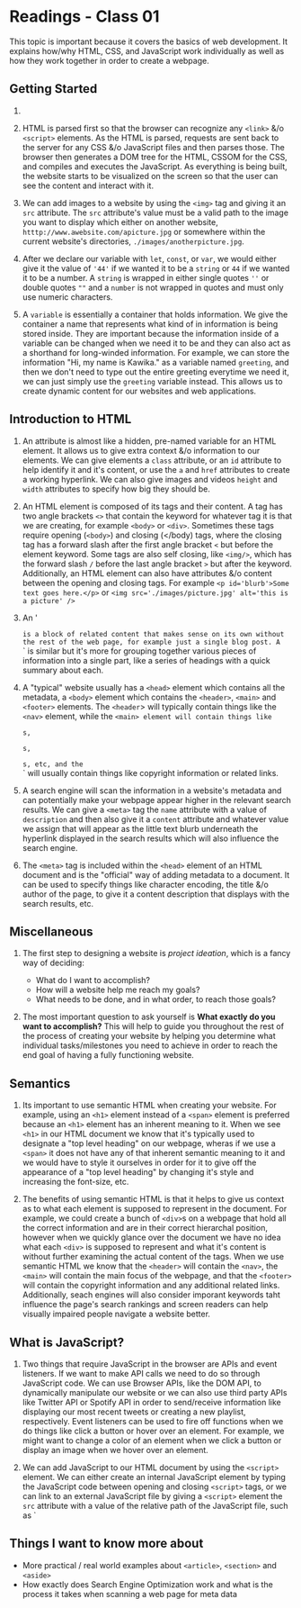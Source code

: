 # Readings - Class 01

This topic is important because it covers the basics of web development. It explains how/why HTML, CSS, and JavaScript work individually as well as how they work together in order to create a webpage.

## Getting Started

1. 
2. HTML is parsed first so that the browser can recognize any `<link>` &/o `<script>` elements. As the HTML is parsed, requests are sent back to the server for any CSS &/o JavaScript files and then parses those. The browser then generates a DOM tree for the HTML, CSSOM for the CSS, and compiles and executes the JavaScript. As everything is being built, the website starts to be visualized on the screen so that the user can see the content and interact with it.

3. We can add images to a website by using the `<img>` tag and giving it an `src` attribute. The `src` attribute's value must be a valid path to the image you want to display which either on another website, `htttp://www.awebsite.com/apicture.jpg` or somewhere within the current website's directories, `./images/anotherpicture.jpg`.

4. After we declare our variable with `let`, `const`, or `var`, we would either give it the value of `'44'` if we wanted it to be a `string` or `44` if we wanted it to be a number. A `string` is wrapped in either single quotes `''` or double quotes `""` and a `number` is not wrapped in quotes and must only use numeric characters. 

5. A `variable` is essentially a container that holds information. We give the container a name that represents what kind of in information is being stored inside. They are important because the information inside of a variable can be changed when we need it to be and they can also act as a shorthand for long-winded information. For example, we can store the information "Hi, my name is Kawika." as a variable named `greeting`, and then we don't need to type out the entire greeting everytime we need it, we can just simply use the `greeting` variable instead. This allows us to create dynamic content for our websites and web applications.

## Introduction to HTML

1. An attribute is almost like a hidden, pre-named variable for an HTML element. It allows us to give extra context &/o information to our elements. We can give elements a `class` attribute, or an `id` attribute to help identify it and it's content, or use the `a` and `href` attributes to create a working hyperlink. We can also give images and videos `height` and `width` attributes to specify how big they should be. 

2. An HTML element is composed of its tags and their content. A tag has two angle brackets `<>` that contain the keyword for whatever tag it is that we are creating, for example `<body>` or `<div>`. Sometimes these tags require opening (`<body>`) and closing (</body) tags, where the closing tag has a forward slash after the first angle bracket `<` but before the element keyword. Some tags are also self closing, like `<img/>`, which has the forward slash `/` before the last angle bracket `>` but after the keyword. Additionally, an HTML element can also have attributes &/o content between the opening and closing tags. For example `<p id='blurb'>Some text goes here.</p>` or `<img src='./images/picture.jpg' alt='this is a picture' />`

3. An '<article>` is a block of related content that makes sense on its own without the rest of the web page, for example just a single blog post. A `<section>` is similar but it's more for grouping together various pieces of information into a single part, like a series of headings with a quick summary about each.

4. A "typical" website usually has a `<head>` element which contains all the metadata, a `<body>` element which contains the `<header>`, `<main>` and `<footer>` elements. The `<header`> will typically contain things like the `<nav>` element, while the `<main> element will contain things like `<div>`s, `<p>`s, `<section>`s, etc, and the `<footer>` will usually contain things like copyright information or related links.

5. A search engine will scan the information in a website's metadata and can potentially make your webpage appear higher in the relevant search results. We can give a `<meta>` tag the `name` attribute with a value of `description` and then also give it a `content` attribute and whatever value we assign that will appear as the little text blurb underneath the hyperlink displayed in the search results which will also influence the search engine.

6. The `<meta>` tag is included within the `<head>` element of an HTML document and is the "official" way of adding metadata to a document. It can be used to specify things like character encoding, the title &/o author of the page, to give it a content description that displays with the search results, etc.

## Miscellaneous

1. The first step to designing a website is *project ideation*, which is a fancy way of deciding:
	- What do I want to accomplish?
	- How will a website help me reach my goals?
	- What needs to be done, and in what order, to reach those goals?

2. The most important question to ask yourself is **What exactly do you want to accomplish?** This will help to guide you throughout the rest of the process of creating your website by helping you determine what individual tasks/milestones you need to achieve in order to reach the end goal of having a fully functioning website.

## Semantics

1. Its important to use semantic HTML when creating your website. For example, using an `<h1>` element instead of a `<span>` element is preferred because an `<h1>` element has an inherent meaning to it. When we see `<h1>` in our HTML document we know that it's typically used to designate a "top level heading" on our webpage, wheras if we use a `<span>` it does not have any of that inherent semantic meaning to it and we would have to style it ourselves in order for it to give off the appearance of a "top level heading" by changing it's style and increasing the font-size, etc.

2. The benefits of using semantic HTML is that it helps to give us context as to what each element is supposed to represent in the document. For example, we could create a bunch of `<div>`s on a webpage that hold all the correct information and are in their correct hierarchal position, however when we quickly glance over the document we have no idea what each `<div>` is supposed to represent and what it's content is without further examining the actual content of the tags. When we use semantic HTML we know that the `<header>` will contain the `<nav>`, the `<main>` will contain the main focus of the webpage, and that the `<footer>` will contain the copyright information and any additional related links. Additionally, seach engines will also consider imporant keywords taht influence the page's search rankings and screen readers can help visually impaired people navigate a website better. 

## What is JavaScript?

1. Two things that require JavaScript in the browser are APIs and event listeners. If we want to make API calls we need to do so through JavaScript code. We can use Browser APIs, like the DOM API, to dynamically manipulate our website or we can also use third party APIs like Twitter API or Spotify API in order to send/receive information like displaying our most recent tweets or creating a new playlist, respectively. Event listeners can be used to fire off functions when we do things like click a button or hover over an element. For example, we might want to change a color of an element when we click a button or display an image when we hover over an element.

2. We can add JavaScript to our HTML document by using the `<script>` element. We can either create an internal JavaScript element by typing the JavaScript code between opening and closing `<script>` tags, or we can link to an external JavaScript file by giving a `<script>` element the `src` attribute with a value of the relative path of the JavaScript file, such as `<script src="myScript.js"></script>

## Things I want to know more about
- More practical / real world examples about `<article>`, `<section>` and `<aside>`
- How exactly does Search Engine Optimization work and what is the process it takes when scanning a web page for meta data